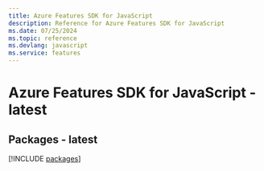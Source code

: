 ```yaml
---
title: Azure Features SDK for JavaScript
description: Reference for Azure Features SDK for JavaScript
ms.date: 07/25/2024
ms.topic: reference
ms.devlang: javascript
ms.service: features
---
```

# Azure Features SDK for JavaScript - latest
## Packages - latest
[!INCLUDE [packages](features-index.md)]